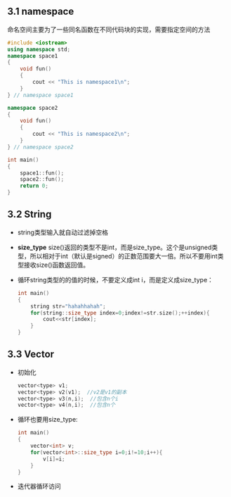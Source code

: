 ## 3.1 namespace

命名空间主要为了一些同名函数在不同代码块的实现，需要指定空间的方法

```c++
#include <iostream>
using namespace std;
namespace space1
{
    void fun()
    {
        cout << "This is namespace1\n";
    }
} // namespace space1

namespace space2
{
    void fun()
    {
        cout << "This is namespace2\n";
    }
} // namespace space2

int main()
{
    space1::fun();
    space2::fun();
    return 0;
}
```



## 3.2 String

- string类型输入就自动过滤掉空格

- **size_type** size()返回的类型不是int，而是size_type。这个是unsigned类型，所以相对于int（默认是signed）的正数范围要大一倍。所以不要用int类型接收size()函数返回值。

- 循环string类型的的值的时候，不要定义成int i，而是定义成size_type：

  ```c++
  int main()
  {
      string str="hahahhahah";
      for(string::size_type index=0;index!=str.size();++index){
          cout<<str[index];
      }
  }
  ```



## 3.3 Vector

- 初始化

  ```c++
  vector<type> v1;
  vector<type> v2(v1);  //v2是v1的副本
  vector<type> v3(n,i);  //包含n个i
  vector<type> v4(n,i);  //包含n个
  ```

- 循环也要用size_type:

  ```c++
  int main()
  {
      vector<int> v;
      for(vector<int>::size_type i=0;i!=10;i++){
          v[i]=i;
      }
  }
  ```

- 迭代器循环访问

  
